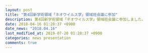 ```yaml
---
layout: post
title: "第4回新学術領域「ネオウイルス学」領域班会議に参加"
description: 第4回新学術領域「ネオウイルス学」領域班会議に参加しました。
date: 2018-04-16 01:28:37 +0900
date_news: "2018.04.16"
last_modified_at: 2019-07-20 01:28:37 +0900
categories: news presentation
comments: true
---
```

